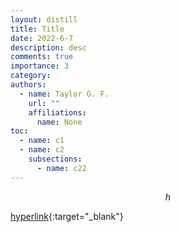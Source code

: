 ```yaml
---
layout: distill
title: Title
date: 2022-6-7
description: desc
comments: true
importance: 3
category:
authors:  
  - name: Taylor G. F.
    url: ""
    affiliations:
      name: None
toc:
  - name: c1
  - name: c2
    subsections:
      - name: c22
---
```


$$
\begin{equation}
h
\end{equation}
$$

[hyperlink](../eigentricks/){:target="_blank"}
